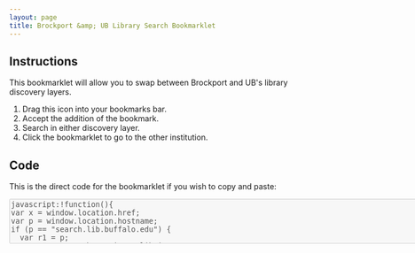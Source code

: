 ```yaml
---
layout: page
title: Brockport &amp; UB Library Search Bookmarklet
---
```

<div class="container" markdown="1">

Instructions
---
This bookmarklet will allow you to swap between Brockport and UB's library discovery layers.
 1. Drag this icon into your bookmarks bar.
 2. Accept the addition of the bookmark.
 3. Search in either discovery layer.
 4. Click the bookmarklet to go to the other institution.

<div class="row">
<h2></h2>
<p class="text-center"><a href='javascript:!function(){
var x = window.location.href;
var p = window.location.hostname;
if (p == "search.lib.buffalo.edu") {
  var r1 = p;
  var r2 = "suny-bro.primo.exlibrisgroup.com";
  var r3 = "01SUNY_BUF:everything";
  var r4 = "01SUNY_BRO:01SUNY_BRO";
	var r5 = "01SUNY_BUF";
	var r6 = "01SUNY_BRO";
  }
else if (p == "suny-bro.primo.exlibrisgroup.com") {
  var r1 = p;
  var r2 = "search.lib.buffalo.edu";
  var r3 = "01SUNY_BRO:01SUNY_BRO";
  var r4 = "01SUNY_BUF:everything";
	var r5 = "01SUNY_BRO";
	var r6 = "01SUNY_BUF";
}
else {
	alert ("This bookmarklet will not work on this page.");
}
var y = x.replace(r1,r2);
var z = y.replace(r3,r4);
var a = z.replace(r5,r6);
window.location.href = a
}();
'><i class="fa fa-search-plus fa-6x" aria-hidden="true"></i><span style="display:none;">BPT <--> UB</span></a></p>
</div>

</div>

Code
----
<p>This is the direct code for the bookmarklet if you wish to copy and paste:</p>
<textarea disabled="disabled" cols="100" rows="5">
javascript:!function(){
var x = window.location.href;
var p = window.location.hostname;
if (p == "search.lib.buffalo.edu") {
  var r1 = p;
  var r2 = "suny-bro.primo.exlibrisgroup.com";
  var r3 = "01SUNY_BUF:everything";
  var r4 = "01SUNY_BRO:01SUNY_BRO";
	var r5 = "01SUNY_BUF";
	var r6 = "01SUNY_BRO";
  }
else if (p == "suny-bro.primo.exlibrisgroup.com") {
  var r1 = p;
  var r2 = "search.lib.buffalo.edu";
  var r3 = "01SUNY_BRO:01SUNY_BRO";
  var r4 = "01SUNY_BUF:everything";
	var r5 = "01SUNY_BRO";
	var r6 = "01SUNY_BUF";
}
else {
	alert ("This bookmarklet only works for Brockport and UB's library pages.")
}
var y = x.replace(r1,r2);
var z = y.replace(r3,r4);
var a = z.replace(r5,r6);
window.location.href = a
}();
</textarea>
